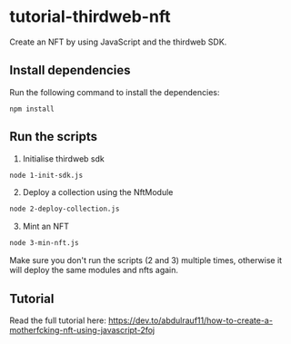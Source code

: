 # tutorial-thirdweb-nft
Create an NFT by using JavaScript and the thirdweb SDK.

## Install dependencies
Run the following command to install the dependencies:
```
npm install
```

## Run the scripts
1. Initialise thirdweb sdk
```bash
node 1-init-sdk.js
```
2. Deploy a collection using the NftModule
```bash
node 2-deploy-collection.js
```
3. Mint an NFT
```bash
node 3-min-nft.js
```

Make sure you don't run the scripts (2 and 3) multiple times, otherwise it will deploy the same modules and nfts again.


## Tutorial
Read the full tutorial here: https://dev.to/abdulrauf11/how-to-create-a-motherfcking-nft-using-javascript-2foj
